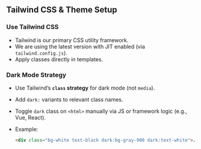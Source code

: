 ## Tailwind CSS & Theme Setup

### Use Tailwind CSS

- Tailwind is our primary CSS utility framework.
- We are using the latest version with JIT enabled (via `tailwind.config.js`).
- Apply classes directly in templates.

### Dark Mode Strategy

- Use Tailwind’s **`class` strategy** for dark mode (not `media`).
- Add `dark:` variants to relevant class names.
- Toggle `dark` class on `<html>` manually via JS or framework logic (e.g., Vue, React).
- Example:

  ```html
  <div class="bg-white text-black dark:bg-gray-900 dark:text-white">...</div>
